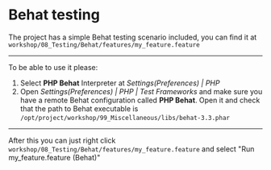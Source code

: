 # Behat testing

The project has a simple Behat testing scenario included, you can find it
at `workshop/08_Testing/Behat/features/my_feature.feature`

---
To be able to use it please:

1. Select **PHP Behat** Interpreter at _Settings(Preferences) | PHP_
2. Open _Settings(Preferences) | PHP | Test Frameworks_ and make sure you have a remote Behat configuration called **PHP
   Behat**.
   Open it and check that the path to Behat executable is `/opt/project/workshop/99_Miscellaneous/libs/behat-3.3.phar`

---
After this you can just right click `workshop/08_Testing/Behat/features/my_feature.feature` and select "Run
my_feature.feature (Behat)"


